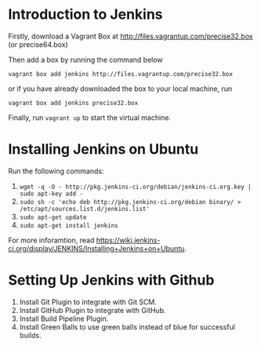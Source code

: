 Introduction to Jenkins
=======================

Firstly, download a Vagrant Box at http://files.vagrantup.com/precise32.box (or precise64.box)

Then add a box by running the command below

`vagrant box add jenkins http://files.vagrantup.com/precise32.box`

or if you have already downloaded the box to your local machine, run

`vagrant box add jenkins precise32.box`

Finally, run `vagrant up` to start the virtual machine.


Installing Jenkins on Ubuntu
============================

Run the following commands:

1. `wget -q -O - http://pkg.jenkins-ci.org/debian/jenkins-ci.org.key | sudo apt-key add -`
2. `sudo sh -c 'echo deb http://pkg.jenkins-ci.org/debian binary/ > /etc/apt/sources.list.d/jenkins.list'`
3. `sudo apt-get update`
4. `sudo apt-get install jenkins`

For more inforamtion, read https://wiki.jenkins-ci.org/display/JENKINS/Installing+Jenkins+on+Ubuntu.

Setting Up Jenkins with Github
==============================

1. Install Git Plugin to integrate with Git SCM.
2. Install GitHub Plugin to integrate with GitHub.
3. Install Build Pipeline Plugin.
4. Install Green Balls to use green balls instead of blue for successful builds.
